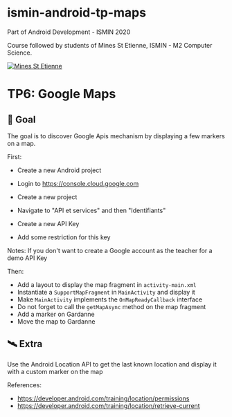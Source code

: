 # ismin-android-tp-maps

Part of Android Development - ISMIN 2020

Course followed by students of Mines St Etienne, ISMIN - M2 Computer Science.

[![Mines St Etienne](./logo.png)](https://www.mines-stetienne.fr/)

# TP6: Google Maps

## 📝 Goal

The goal is to discover Google Apis mechanism by displaying a few markers on a map.

First:
- Create a new Android project

- Login to https://console.cloud.google.com
- Create a new project
- Navigate to "API et services" and then "Identifiants"
- Create a new API Key
- Add some restriction for this key

Notes: If you don't want to create a Google account as the teacher for a demo API Key

Then: 
- Add a layout to display the map fragment in `activity-main.xml`
- Instantiate a `SupportMapFragment` in `MainActivity` and display it
- Make `MainActivity` implements the `OnMapReadyCallback` interface
- Do not forget to call the `getMapAsync` method on the map fragment
- Add a marker on Gardanne
- Move the map to Gardanne

## 🛰 Extra 

Use the Android Location API to get the last known location and display it with a custom marker on the map

References:
  - https://developer.android.com/training/location/permissions
  - https://developer.android.com/training/location/retrieve-current
